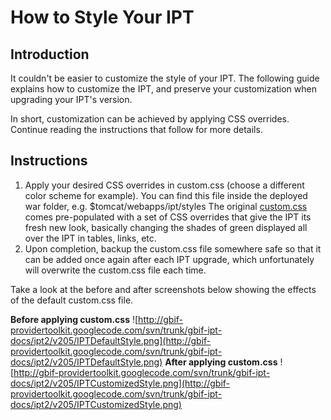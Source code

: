 # How to Style Your IPT #



## Introduction ##

It couldn't be easier to customize the style of your IPT. The following guide explains how to customize the IPT, and preserve your customization when upgrading your IPT's version.

In short, customization can be achieved by applying CSS overrides. Continue reading the instructions that follow for more details.

## Instructions ##

  1. Apply your desired CSS overrides in custom.css (choose a different color scheme for example). You can find this file inside the deployed war folder, e.g. $tomcat/webapps/ipt/styles The original [custom.css](https://code.google.com/p/gbif-providertoolkit/source/browse/trunk/gbif-ipt/src/main/webapp/styles/custom.css) comes pre-populated with a set of CSS overrides that give the IPT its fresh new look, basically changing the shades of green displayed all over the IPT in tables, links, etc.
  1. Upon completion, backup the custom.css file somewhere safe so that it can be added once again after each IPT upgrade, which unfortunately will overwrite the custom.css file each time.

Take a look at the before and after screenshots below showing the effects of the default custom.css file.

**Before applying custom.css**
![http://gbif-providertoolkit.googlecode.com/svn/trunk/gbif-ipt-docs/ipt2/v205/IPTDefaultStyle.png](http://gbif-providertoolkit.googlecode.com/svn/trunk/gbif-ipt-docs/ipt2/v205/IPTDefaultStyle.png)
**After applying custom.css**
![http://gbif-providertoolkit.googlecode.com/svn/trunk/gbif-ipt-docs/ipt2/v205/IPTCustomizedStyle.png](http://gbif-providertoolkit.googlecode.com/svn/trunk/gbif-ipt-docs/ipt2/v205/IPTCustomizedStyle.png)